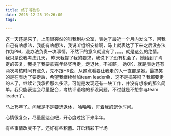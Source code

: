 ```yaml
---
title: 终于等到你
date: 2025-12-25 19:26:00
tags: 

---
```

这一天还是来了，上周很突然的叫我到办公室，表达了最近一个月内发文下，问我自己有啥想法，我能有啥想法，我说听组织安排啊，马上就表达了下来之后没办法作为PM，没办法负责一块事情，不然下的意义就没有了。。。。就是这么的绝情。 我只是说我考虑几天， 昨天我提了我的要求，我说下了没有机会了，她给到了肯定的答复，我提了我要拿完年终奖再走，走退休，不减薪， 她OK，就是表达还有两次考核时间有点久，先不跟HR说，从这点看要让我走的人一直都是她。最搞笑的是在表达了要走后，希望我继续参加team leader会，这不是搞笑吗？我都要走的人了，继续让我承担那么多活。可能是发现还有一块工作，并没有想象的那么简单。我只能表达会尽量配合，考核评语啥的都没问题。不过就是不想参与team leader了。 

马上15年了。问我是不是要选退休， 哈哈哈，盯着我的退休时间。

心情很复杂，尽量豁达点吧，开心度过接下来半年。

有些事情改变不了。还好有些积蓄。开启精彩下半场